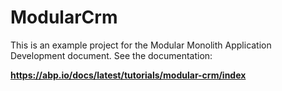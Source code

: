 # ModularCrm

This is an example project for the Modular Monolith Application Development document. See the documentation:

**https://abp.io/docs/latest/tutorials/modular-crm/index**